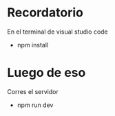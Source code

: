 # Recordatorio

En el terminal de visual studio code

- npm install

# Luego de eso

Corres el servidor

- npm run dev
